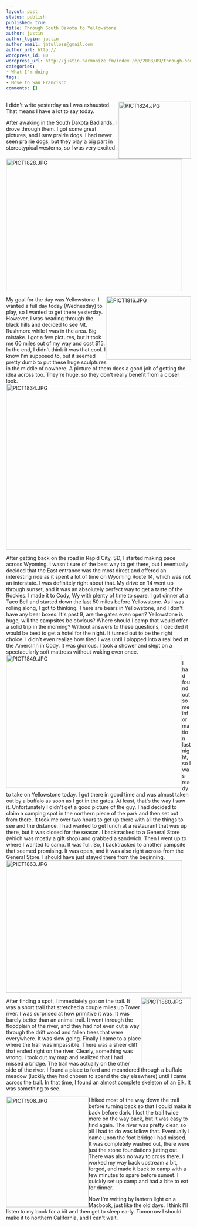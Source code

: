 ```yaml
---
layout: post
status: publish
published: true
title: Through South Dakota to Yellowstone
author: justin
author_login: justin
author_email: jmtulloss@gmail.com
author_url: http://
wordpress_id: 80
wordpress_url: http://justin.harmonize.fm/index.php/2008/09/through-south-dakota-to-yellowstone/
categories:
- What I'm doing
tags:
- Move to San Francisco
comments: []
---
```

<img style="float:right;clear:right;" src="http://justin.harmonize.fm/wp-content/uploads/2008/09/pict1824.jpg" alt="PICT1824.JPG" width="197" height="155" />I didn't write yesterday as I was exhausted. That means I have a lot to say today.

After awaking in the South Dakota Badlands, I drove through them. I got some great pictures, and I saw prairie dogs. I had never seen prairie dogs, but they play a big part in stereotypical westerns, so I was very excited. <img src="http://justin.harmonize.fm/wp-content/uploads/2008/09/pict1828.jpg" alt="PICT1828.JPG" width="480" height="360" />

<img style="float:right;" src="http://justin.harmonize.fm/wp-content/uploads/2008/09/pict1816.jpg" alt="PICT1816.JPG" width="230" height="172" />My goal for the day was Yellowstone. I wanted a full day today (Wednesday) to play, so I wanted to get there yesterday. However, I was heading through the black hills and decided to see Mt. Rushmore while I was in the area. Big mistake. I got a few pictures, but it took me 60 miles out of my way and cost $15. In the end, I didn't think it was that cool. I know I'm supposed to, but it seemed pretty dumb to put these huge sculptures in the middle of nowhere. A picture of them does a good job of getting the idea across too. They're huge, so they don't really benefit from a closer look.<img src="http://justin.harmonize.fm/wp-content/uploads/2008/09/pict1834.jpg" alt="PICT1834.JPG" width="600" height="450" />

After getting back on the road in Rapid City, SD, I started making pace across Wyoming. I wasn't sure of the best way to get there, but I eventually decided that the East entrance was the most direct and offered an interesting ride as it spent a lot of time on Wyoming Route 14, which was not an interstate. I was definitely right about that. My drive on 14 went up through sunset, and it was an absolutely perfect way to get a taste of the Rockies. I made it to Cody, Wy with plenty of time to spare. I got dinner at a Taco Bell and started down the last 50 miles before Yellowstone. As I was rolling along, I got to thinking. There are bears in Yellowstone, and I don't have any bear boxes. It's past 9, are the gates even open? Yellowstone is huge, will the campsites be obvious? Where should I camp that would offer a solid trip in the morning? Without answers to these questions, I decided it would be best to get a hotel for the night. It turned out to be the right choice. I didn't even realize how tired I was until I plopped into a real bed at the AmercInn in Cody. It was glorious. I took a shower and slept on a spectacularly soft mattress without waking even once.<img style="float:left;" src="http://justin.harmonize.fm/wp-content/uploads/2008/09/pict1849.jpg" alt="PICT1849.JPG" width="480" height="360" />

I had found out some information last night, so I was ready to take on Yellowstone today. I got there in good time and was almost taken out by a buffalo as soon as I got in the gates. At least, that's the way I saw it. Unfortunately I didn't get a good picture of the guy. I had decided to claim a camping spot in the northern piece of the park and then set out from there. It took me over two hours to get up there with all the things to see and the distance. I had wanted to get lunch at a restaurant that was up there, but it was closed for the season. I backtracked to a General Store (which was mostly a gift shop) and grabbed a sandwich. Then I went up to where I wanted to camp. It was full. So, I backtracked to another campsite that seemed promising. It was open, and it was also right across from the General Store. I should have just stayed there from the beginning.<img src="http://justin.harmonize.fm/wp-content/uploads/2008/09/pict1863.jpg" alt="PICT1863.JPG" width="480" height="360" />

<img style="float:right;" src="http://justin.harmonize.fm/wp-content/uploads/2008/09/pict1880.jpg" alt="PICT1880.JPG" width="136" height="181" />

After finding a spot, I immediately got on the trail. It was a short trail that stretched a couple miles up Tower river. I was surprised at how primitive it was. It was barely better than an animal trail. It went through the floodplain of the river, and they had not even cut a way through the drift wood and fallen trees that were everywhere. It was slow going. Finally I came to a place where the trail was impassible. There was a sheer cliff that ended right on the river. Clearly, something was wrong. I took out my map and realized that I had missed a bridge. The trail was actually on the other side of the river. I found a place to ford and meandered through a buffalo meadow (luckily they had chosen to spend the day elsewhere) until I came across the trail. In that time, I found an almost complete skeleton of an Elk. It was something to see.

<img style="float:left;" src="http://justin.harmonize.fm/wp-content/uploads/2008/09/pict1908.jpg" alt="PICT1908.JPG" width="225" height="300" />

I hiked most of the way down the trail before turning back so that I could make it back before dark. I lost the trail twice more on the way back, but it was easy to find again. The river was pretty clear, so all I had to do was follow that. Eventually I came upon the foot bridge I had missed. It was completely washed out, there were just the stone foundations jutting out. There was also no way to cross there. I worked my way back upstream a bit, forged, and made it back to camp with a few minutes to spare before sunset. I quickly set up camp and had a bite to eat for dinner.

Now I'm writing by lantern light on a Macbook, just like the old days. I think I'll listen to my book for a bit and then get to sleep early. Tomorrow I should make it to northern California, and I can't wait.
